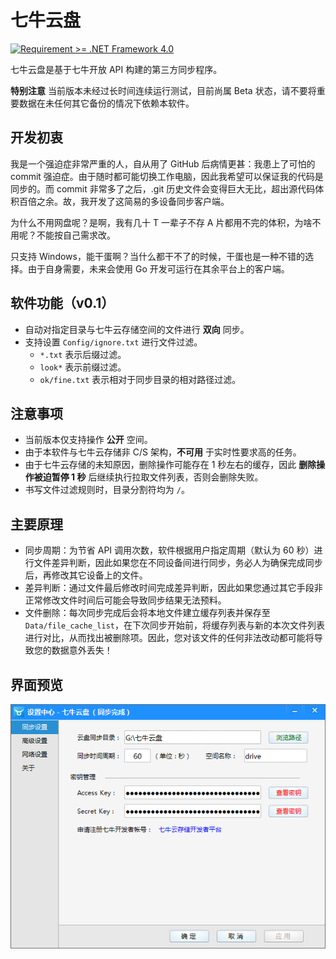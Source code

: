 七牛云盘
==========
[![Requirement >= .NET Framework 4.0](http://b.repl.ca/v1/Requirement-%3E%3D_.NET_Framework_4.0-blue.png)]()

七牛云盘是基于七牛开放 API 构建的第三方同步程序。

**特别注意** 当前版本未经过长时间连续运行测试，目前尚属 Beta 状态，请不要将重要数据在未任何其它备份的情况下依赖本软件。

## 开发初衷

我是一个强迫症非常严重的人，自从用了 GitHub 后病情更甚：我患上了可怕的 commit 强迫症。由于随时都可能切换工作电脑，因此我希望可以保证我的代码是同步的。而 commit 非常多了之后，.git 历史文件会变得巨大无比，超出源代码体积百倍之余。故，我开发了这简易的多设备同步客户端。

为什么不用网盘呢？是啊，我有几十 T 一辈子不存 A 片都用不完的体积，为啥不用呢？不能按自己需求改。

只支持 Windows，能干蛋啊？当什么都干不了的时候，干蛋也是一种不错的选择。由于自身需要，未来会使用 Go 开发可运行在其余平台上的客户端。

## 软件功能（v0.1）

- 自动对指定目录与七牛云存储空间的文件进行 **双向** 同步。
- 支持设置 `Config/ignore.txt` 进行文件过滤。
	- `*.txt` 表示后缀过滤。
	- `look*` 表示前缀过滤。
	- `ok/fine.txt` 表示相对于同步目录的相对路径过滤。

## 注意事项

- 当前版本仅支持操作 **公开** 空间。
- 由于本软件与七牛云存储非 C/S 架构，**不可用** 于实时性要求高的任务。
- 由于七牛云存储的未知原因，删除操作可能存在 1 秒左右的缓存，因此 **删除操作被迫暂停 1 秒** 后继续执行拉取文件列表，否则会删除失败。
- 书写文件过滤规则时，目录分割符均为 `/`。

## 主要原理

- 同步周期：为节省 API 调用次数，软件根据用户指定周期（默认为 60 秒）进行文件差异判断，因此如果您在不同设备间进行同步，务必人为确保完成同步后，再修改其它设备上的文件。
- 差异判断：通过文件最后修改时间完成差异判断，因此如果您通过其它手段非正常修改文件时间后可能会导致同步结果无法预料。
- 文件删除：每次同步完成后会将本地文件建立缓存列表并保存至 `Data/file_cache_list`，在下次同步开始前，将缓存列表与新的本次文件列表进行对比，从而找出被删除项。因此，您对该文件的任何非法改动都可能将导致您的数据意外丢失！

## 界面预览

![](imgs/SyncSetting.png)